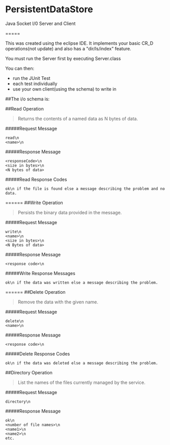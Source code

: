 PersistentDataStore
===================

Java Socket I/0 Server and Client

=====

This was created using the eclipse IDE.
It implements your basic CR_D operations(not update) and also has a "dir/ls/index" feature.

You must run the Server first by executing Server.class

You can then:
* run the JUnit Test
* each test individually
* use your own client(using the schema) to write in

##The i/o schema is:

##Read Operation
>Returns the contents of a named data as N bytes of data.  

#####Request Message
```
read\n
<name>\n
```
#####Response Message
```
<responseCode>\n
<size in bytes>\n
<N bytes of data>
```
#####Read Response Codes
```
ok\n if the file is found else a message describing the problem and no data.
```
======
##Write Operation
>Persists the binary data provided in the message. 

#####Request Message
```
write\n
<name>\n
<size in bytes>\n
<N Bytes of data>
```
#####Response Message
```
<response code>\n
```
#####Write Response Messages
```
ok\n if the data was written else a message describing the problem.
```
======
##Delete Operation
>Remove the data with the given name. 

#####Request Message
```
delete\n
<name>\n 
```
#####Response Message
```
<response code>\n
```
#####Delete Response Codes
```
ok\n if the data was deleted else a message describing the problem.
```
##Directory Operation
>List the names of the files currently managed by the service. 

#####Request Message
```
directory\n
```

#####Response Message
```
ok\n
<number of file names>\n
<name1>\n
<name2>\n
etc. 
```
